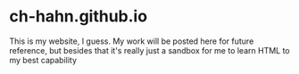 # ch-hahn.github.io
This is my website, I guess. 
My work will be posted here for future reference, but besides that it's really just a sandbox for me to learn HTML to my best capability 
